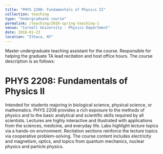 ```yaml
---
title: "PHYS 2208: Fundamentals of Physics II"
collection: teaching
type: "Undergraduate course"
permalink: /teaching/2018-spring-teaching-1
venue: "Cornell University - Physics Department"
date: 2018-01-23
location: "Ithaca, NY"
---
```


Master undergraduate teaching assistant for the course. Responsible for helping the graduate TA lead recitation and host office hours. The course description is as follows:

PHYS 2208: Fundamentals of Physics II
======
Intended for students majoring in biological science, physical science, or mathematics. PHYS 2208 provides a rich exposure to the methods of physics and to the basic analytical and scientific skills required by all scientists. Lectures are highly interactive and illustrated with applications from the sciences, medicine, and everyday life. Labs highlight lecture topics via a hands-on environment. Recitation sections reinforce the lecture topics via cooperative problem-solving.   The course content includes electricity and magnetism, optics, and topics from quantum mechanics, nuclear physics and particle physics. 
